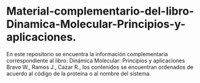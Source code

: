 # Material-complementario-del-libro-Dinamica-Molecular-Principios-y-aplicaciones.
En este repositorio se encuentra la información complementaria correspondiente al libro: Dinámica Molecular: Principios y aplicaciones Bravo W., Ramos J., Cazar R., los contenidos se encuentran ordenados de acuerdo al código de la proteína o al nombre del sistema.

